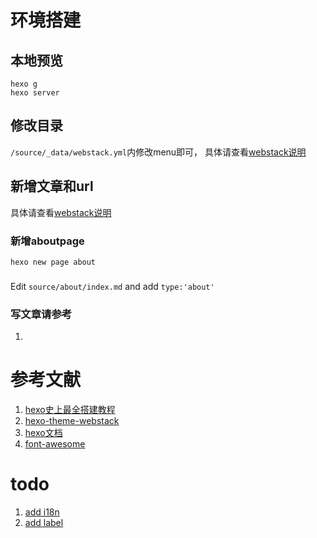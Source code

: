 # 环境搭建

## 本地预览
```
hexo g
hexo server
```

## 修改目录
`/source/_data/webstack.yml`内修改menu即可，
具体请查看[webstack说明](https://github.com/HCLonely/hexo-theme-webstack)

## 新增文章和url
具体请查看[webstack说明](https://github.com/HCLonely/hexo-theme-webstack)
### 新增aboutpage
```
hexo new page about
```
###
Edit `source/about/index.md` and add `type:'about'`

### 写文章请参考
1. [](https://hexo.io/zh-cn/docs/writing)

# 参考文献
1. [hexo史上最全搭建教程](https://blog.csdn.net/sinat_37781304/article/details/82729029/)
2. [hexo-theme-webstack](https://github.com/HCLonely/hexo-theme-webstack)
3. [hexo文档](https://hexo.io/zh-cn/docs/themes.html)
4. [font-awesome](http://code.zoomla.cn/boot/font.html)

# todo
1. [add i18n](https://github.com/hexojs/hexo-i18n)
2. [add label](https://hexo.io/zh-cn/docs/tag-plugins)